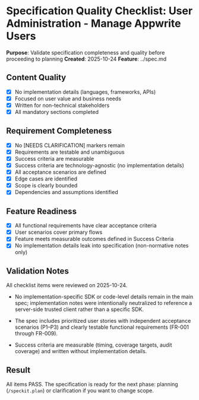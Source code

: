 # Specification Quality Checklist: User Administration - Manage Appwrite Users

**Purpose**: Validate specification completeness and quality before proceeding to planning
**Created**: 2025-10-24
**Feature**: ../spec.md

## Content Quality

- [x] No implementation details (languages, frameworks, APIs)
- [x] Focused on user value and business needs
- [x] Written for non-technical stakeholders
- [x] All mandatory sections completed

## Requirement Completeness

- [x] No [NEEDS CLARIFICATION] markers remain
- [x] Requirements are testable and unambiguous
- [x] Success criteria are measurable
- [x] Success criteria are technology-agnostic (no implementation details)
- [x] All acceptance scenarios are defined
- [x] Edge cases are identified
- [x] Scope is clearly bounded
- [x] Dependencies and assumptions identified

## Feature Readiness

- [x] All functional requirements have clear acceptance criteria
- [x] User scenarios cover primary flows
- [x] Feature meets measurable outcomes defined in Success Criteria
- [x] No implementation details leak into specification (non-normative notes only)

## Validation Notes

All checklist items were reviewed on 2025-10-24.

- No implementation-specific SDK or code-level details remain in the main spec; implementation notes were intentionally neutralized to reference a server-side trusted client rather than a specific SDK.

- The spec includes prioritized user stories with independent acceptance scenarios (P1–P3) and clearly testable functional requirements (FR-001 through FR-009).

- Success criteria are measurable (timing, coverage targets, audit coverage) and written without implementation details.

## Result

All items PASS. The specification is ready for the next phase: planning (`/speckit.plan`) or clarification if you want to change scope.
